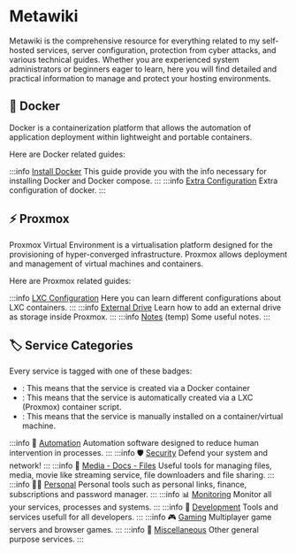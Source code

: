 # Metawiki

Metawiki is the comprehensive resource for everything related to my self-hosted services, server configuration, protection from cyber attacks, and various technical guides. Whether you are experienced system administrators or beginners eager to learn, here you will find detailed and practical information to manage and protect your hosting environments.

## 🐋 Docker
Docker is a containerization platform that allows the automation of application deployment within lightweight and portable containers.

Here are Docker related guides:

:::info [Install Docker](/docker/install)
This guide provide you with the info necessary for installing Docker and Docker compose.
:::
:::info [Extra Configuration](/docker/extra-configuration)
Extra configuration of docker.
:::

## ⚡ Proxmox
Proxmox Virtual Environment is a virtualisation platform designed for the provisioning of hyper-converged infrastructure. Proxmox allows deployment and management of virtual machines and containers.

Here are Proxmox related guides:

:::info [LXC Configuration](/proxmox/lxc-configuration)
Here you can learn different configurations about LXC containers.
:::
:::info [External Drive](/proxmox/external-drive)
Learn how to add an external drive as storage inside Proxmox.
:::
:::info [Notes](/proxmox/notes) (temp)
Some useful notes.
:::

## 🏷️ Service Categories

Every service is tagged with one of these badges:
- <Badge type="tip" text="docker" />: This means that the service is created via a Docker container  
- <Badge type="warning" text="lxc" />: This means that the service is automatically created via a LXC (Proxmox) container script. 
- <Badge type="info" text="system" />: This means that the service is manually installed on a container/virtual machine.

:::info 🤖 [Automation](/automation/info)
Automation software designed to reduce human intervention in processes.
:::
:::info 🛡️ [Security](/security/info)
Defend your system and network!
:::
:::info 🎥 [Media - Docs - Files](/media-files/info)
Useful tools for managing files, media, movie like streaming service, file downloaders and file sharing.
:::
:::info 👨‍💻 [Personal](/personal/info)
Personal tools such as personal links, finance, subscriptions and password manager.
:::
:::info 📊 [Monitoring](/automation/info)
Monitor all your services, processes and systems.
:::
:::info 🚀 [Development](/development/info)
Tools and services usefull for all developers.
:::
:::info 🎮 [Gaming](/gaming/info)
Multiplayer game servers and browser games.
:::
:::info 🔮 [Miscellaneous](/miscellaneous/info)
Other general purpose services.
:::